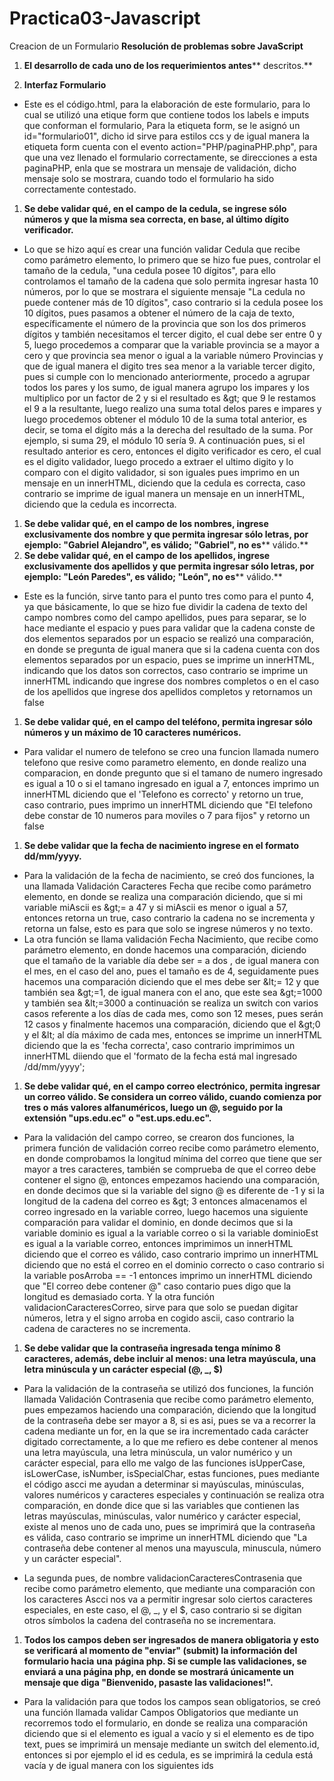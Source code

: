 # Practica03-Javascript
Creacion de un Formulario
**Resolución de problemas sobre JavaScript**

  1. **El desarrollo de cada uno de los requerimientos antes**** descritos.**

1. **Interfaz Formulario**

- Este es el código.html, para la elaboración de este formulario, para lo cual se utilizó una etique form que contiene todos los labels e imputs que conforman el formulario, Para la etiqueta form, se le asignó un id=&quot;formulario01&quot;, dicho id sirve para estilos ccs y de igual manera la etiqueta form cuenta con el evento action=&quot;PHP/paginaPHP.php&quot;, para que una vez llenado el formulario correctamente, se direcciones a esta paginaPHP, enla que se mostrara un mensaje de validación, dicho mensaje solo se mostrara, cuando todo el formulario ha sido correctamente contestado.

1. **Se debe validar qué, en el campo de la cedula, se ingrese sólo números y que la misma sea correcta, en base, al último dígito verificador.**

- Lo que se hizo aquí es crear una función validar Cedula que recibe como parámetro elemento, lo primero que se hizo fue pues, controlar el tamaño de la cedula, &quot;una cedula posee 10 dígitos&quot;, para ello controlamos el tamaño de la cadena que solo permita ingresar hasta 10 números, por lo que se mostrara el siguiente mensaje &quot;La cedula no puede contener más de 10 dígitos&quot;, caso contrario si la cedula posee los 10 dígitos, pues pasamos a obtener el número de la caja de texto, específicamente el número de la provincia que son los dos primeros dígitos y también necesitamos el tercer digito, el cual debe ser entre 0 y 5, luego procedemos a comparar que la variable provincia se a mayor a cero y que provincia sea menor o igual a la variable número Provincias y que de igual manera el digito tres sea menor a la variable tercer digito, pues si cumple con lo mencionado anteriormente, procedo a agrupar todos los pares y los sumo, de igual manera agrupo los impares y los multiplico por un factor de 2 y si el resultado es \&gt; que 9 le restamos el 9 a la resultante, luego realizo una suma total delos pares e impares y luego procedemos obtener el módulo 10 de la suma total anterior, es decir, se toma el dígito más a la derecha del resultado de la suma. Por ejemplo, si suma 29, el módulo 10 sería 9. A continuación pues, si el resultado anterior es cero, entonces el digito verificador es cero, el cual es el digito validador, luego procedo a extraer el ultimo digito y lo comparo con el digito validador, si son iguales pues imprimo en un mensaje en un innerHTML, diciendo que la cedula es correcta, caso contrario se imprime de igual manera un mensaje en un innerHTML, diciendo que la cedula es incorrecta.

1. **Se debe validar qué, en el campo de los nombres, ingrese exclusivamente dos nombre y que permita ingresar sólo letras, por ejemplo: &quot;Gabriel Alejandro&quot;, es válido; &quot;Gabriel&quot;, no es**** válido.**
2. **Se debe validar qué, en el campo de los apellidos, ingrese exclusivamente dos apellidos y que permita ingresar sólo letras, por ejemplo: &quot;León Paredes&quot;, es válido; &quot;León&quot;, no es**** válido.**

- Este es la función, sirve tanto para el punto tres como para el punto 4, ya que básicamente, lo que se hizo fue dividir la cadena de texto del campo nombres como del campo apellidos, pues para separar, se lo hace mediante el espacio y pues para validar que la cadena conste de dos elementos separados por un espacio se realizó una comparación, en donde se pregunta de igual manera que si la cadena cuenta con dos elementos separados por un espacio, pues se imprime un innerHTML, indicando que los datos son correctos, caso contrario se imprime un innerHTML indicando que ingrese dos nombres completos o en el caso de los apellidos que ingrese dos apellidos completos y retornamos un false

1. **Se debe validar qué, en el campo del teléfono, permita ingresar sólo números y un máximo de 10 caracteres numéricos.**

- Para validar el numero de telefono se creo una funcion llamada numero telefono que resive como parametro elemento, en donde realizo una comparacion, en donde pregunto que si el tamano de numero ingresado es igual a 10 o si el tamano ingresado en igual a 7, entonces imprimo un innerHTML diciendo que el &#39;Telefono es correcto&#39; y retorno un true, caso contrario, pues imprimo un innerHTML diciendo que &quot;El telefono debe constar de 10 numeros para moviles o 7 para fijos&quot; y retorno un false

1. **Se debe validar que la fecha de nacimiento ingrese en el formato dd/mm/yyyy.**

- Para la validación de la fecha de nacimiento, se creó dos funciones, la una llamada Validación Caracteres Fecha que recibe como parámetro elemento, en donde se realiza una comparación diciendo, que si mi variable miAscii es \&gt;= a 47 y si miAscii es menor o igual a 57, entonces retorna un true, caso contrario la cadena no se incrementa y retorna un false, esto es para que solo se ingrese números y no texto.
- La otra función se llama validación Fecha Nacimiento, que recibe como parámetro elemento, en donde hacemos una comparación, diciendo que el tamaño de la variable día debe ser = a dos , de igual manera con el mes, en el caso del ano, pues el tamaño es de 4, seguidamente pues hacemos una comparación diciendo que el mes debe ser \&lt;= 12 y que también sea \&gt;=1, de igual manera con el ano, que este sea \&gt;=1000 y también sea \&lt;=3000 a continuación se realiza un switch con varios casos referente a los días de cada mes, como son 12 meses, pues serán 12 casos y finalmente hacemos una comparación, diciendo que el \&gt;0 y el \&lt; al día máximo de cada mes, entonces se imprime un innerHTML diciendo que la es &#39;fecha correcta&#39;, caso contrario imprimimos un innerHTML diiendo que el &#39;formato de la fecha está mal ingresado /dd/mm/yyyy&#39;;

1. **Se debe validar qué, en el campo correo electrónico, permita ingresar un correo válido. Se considera un correo válido, cuando comienza por tres o más valores alfanuméricos, luego un @, seguido por la extensión &quot;ups.edu.ec&quot; o &quot;est.ups.edu.ec&quot;.**

- Para la validación del campo correo, se crearon dos funciones, la primera función de validación correo recibe como parámetro elemento, en donde comprobamos la longitud mínima del correo que tiene que ser mayor a tres caracteres, también se comprueba de que el correo debe contener el signo @, entonces empezamos haciendo una comparación, en donde decimos que si la variable del signo @ es diferente de -1 y si la longitud de la cadena del correo es \&gt; 3 entonces almacenamos el correo ingresado en la variable correo, luego hacemos una siguiente comparación para validar el dominio, en donde decimos que si la variable dominio es igual a la variable correo o si la variable dominioEst es igual a la variable correo, entonces imprimimos un innerHTML diciendo que el correo es válido, caso contrario imprimo un innerHTML diciendo que no está el correo en el dominio correcto o caso contrario si la variable posArroba == -1 entonces imprimo un innerHTML diciendo que &quot;El correo debe contener @&quot; caso contario pues digo que la longitud es demasiado corta. Y la otra función validacionCaracteresCorreo, sirve para que solo se puedan digitar números, letra y el signo arroba en cogido ascii, caso contrario la cadena de caracteres no se incrementa.

1. **Se debe validar que la contraseña ingresada tenga mínimo 8 caracteres, además, debe incluir al menos: una letra mayúscula, una letra minúscula y un carácter especial (@, \_, $)**

- Para la validación de la contraseña se utilizó dos funciones, la función llamada Validación Contrasenia que recibe como parámetro elemento, pues empezamos haciendo una comparación, diciendo que la longitud de la contraseña debe ser mayor a 8, si es asi, pues se va a recorrer la cadena mediante un for, en la que se ira incrementado cada carácter digitado correctamente, a lo que me refiero es debe contener al menos una letra mayúscula, una letra minúscula, un valor numérico y un carácter especial, para ello me valgo de las funciones isUpperCase, isLowerCase, isNumber, isSpecialChar, estas funciones, pues mediante el código ascci me ayudan a determinar si mayúsculas, minúsculas, valores numéricos y caracteres especiales y continuación se realiza otra comparación, en donde dice que si las variables que contienen las letras mayúsculas, minúsculas, valor numérico y carácter especial, existe al menos uno de cada uno, pues se imprimirá que la contraseña es válida, caso contrario se imprime un innerHTML diciendo que &quot;La contraseña debe contener al menos una mayuscula, minuscula, número y un carácter especial&quot;.

- La segunda pues, de nombre validacionCaracteresContrasenia que recibe como parámetro elemento, que mediante una comparación con los caracteres Ascci nos va a permitir ingresar solo ciertos caracteres especiales, en este caso, el @, \_, y el $, caso contrario si se digitan otros símbolos la cadena del contraseña no se incrementara.

1. **Todos los campos deben ser ingresados de manera obligatoria y esto se verificará al momento de &quot;enviar&quot; (submit) la información del formulario hacia**  **una**  **página php. Si se cumple las validaciones, se enviará a una página php, en donde se mostrará únicamente un mensaje que diga &quot;Bienvenido, pasaste las validaciones!&quot;.**

- Para la validación para que todos los campos sean obligatorios, se creó una función llamada validar Campos Obligatorios que mediante un recorremos todo el formulario, en donde se realiza una comparación diciendo que si el elemento es igual a vacío y si el elemento es de tipo text, pues se imprimirá un mensaje mediante un switch del elemento.id, entonces si por ejemplo el id es cedula, es se imprimirá la cedula está vacía y de igual manera con los siguientes ids
